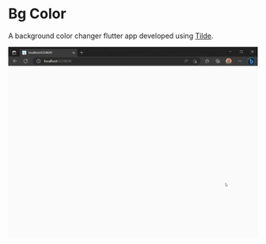# Bg Color

A background color changer flutter app developed using [Tilde](https://pub.dev/packages/tilde).

![image](https://raw.githubusercontent.com/aymentoumi/tilde/master/others/bg_color/capture.gif)
